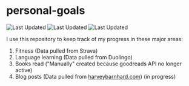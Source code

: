 # personal-goals
![Last Updated](https://img.shields.io/date/1612491845?color=FC4C02&label=Fitness%20Updated&logo=strava)
![Last Updated](https://img.shields.io/date/1612491845?color=7ac70c&label=Language%20Updated&logo=duolingo)
![Last Updated](https://img.shields.io/date/1612491845?color=e9e5cd&label=Books%20Updated&logo=goodreads)

I use this repository to keep track of my progress in these major areas:

1. Fitness (Data pulled from Strava)
2. Language learning (Data pulled from Duolingo)
3. Books read ("Manually" created because goodreads API no longer active)
4. Blog posts (Data pulled from [harveybarnhard.com](https://harveybarnhard.com)) (in progress)
